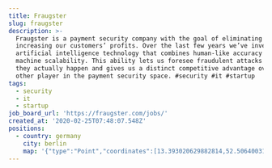 ```yaml
---
title: Fraugster
slug: fraugster
description: >-
  Fraugster is a payment security company with the goal of eliminating fraud and
  increasing our customers’ profits. Over the last few years we’ve invented an
  artificial intelligence technology that combines human-like accuracy with
  machine scalability. This ability lets us foresee fraudulent attacks before
  they actually happen and gives us a distinct competitive advantage over every
  other player in the payment security space. #security #it #startup
tags:
  - security
  - it
  - startup
job_board_url: 'https://fraugster.com/jobs/'
created_at: '2020-02-25T07:48:07.548Z'
positions:
  - country: germany
    city: berlin
    map: '{"type":"Point","coordinates":[13.393020629882814,52.50640031375411]}'
---
```

